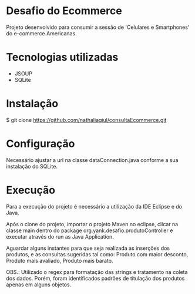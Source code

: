 # Desafio do Ecommerce

Projeto desenvolvido para consumir a sessão de 'Celulares e Smartphones' do e-commerce Americanas.

# Tecnologias utilizadas

- JSOUP
- SQLite

# Instalação

$ git clone https://github.com/nathaliagiul/consultaEcommerce.git

# Configuração

Necessário ajustar a url na classe dataConnection.java conforme a sua instalação do SQLite.

# Execução

Para a execução do projeto é necessário a utilização da IDE Eclipse e do Java.

Após o clone do projeto, importar o projeto Maven no eclipse, clicar na classe main dentro do package org.yank.desafio.produtoController e executar através do run as Java Application.

Aguardar alguns instantes para que seja realizada as inserções dos produtos, e as consultas sugeridas tal como: Produto com maior desconto, Produto mais avaliado, Produto mais barato.

OBS.: Utilizado o regex para formatação das strings e tratamento na coleta dos dados. Porém, foram identificados padrões de titulação dos produtos apenas em alguns objetos.  

